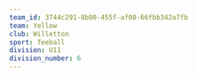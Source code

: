 ```yaml
---
team_id: 3744c291-8b00-455f-af00-66fbb342a7fb
team: Yellow
club: Willetton
sport: Teeball
division: U11
division_number: 6
---
```


